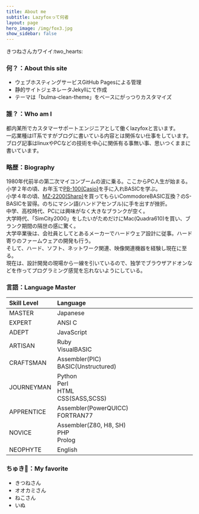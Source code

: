 ```yaml
---
title: About me
subtitle: Lazyfoxって何者
layout: page
hero_image: /img/fox3.jpg
show_sidebar: false
---
```


<div class="content is-large">きつねさんカワイイ:two_hearts:</div>

### 何？：About this site
* ウェブホスティングサービスGitHub Pagesによる管理
* 静的サイトジェネレータJekyllにて作成
* テーマは「bulma-clean-theme」をベースにがっつりカスタマイズ

### 誰？：Who am I
都内某所でカスタマーサポートエンジニアとして働くlazyfoxと言います。  
一応業種はIT系ですがブログに書いている内容とは関係ない仕事をしています。  
ブログ記事はlinuxやPCなどの技術を中心に関係有る事無い事、思いつくままに書いています。

### 略歴：Biography
1980年代前半の第二次マイコンブームの波に乗る。ここからPC人生が始まる。  
小学２年の頃、お年玉で[PB-100(Casio)](https://ja.wikipedia.org/wiki/PB-100)を手に入れBASICを学ぶ。  
小学４年の頃、[MZ-2200(Sharp)](https://ja.wikipedia.org/wiki/MZ-2000#MZ-2200)を買ってもらいCommodoreBASIC互換？のS-BASICを習得。のちにマシン語(ハンドアセンブル)に手を出すが挫折。  
中学、高校時代、PCには興味がなく大きなブランクが空く。  
大学時代、「SimCity2000」をしたいがためだけにMac(Quadra610)を買い、ブランク期間の隔世の感に驚く。  
大学卒業後は、会社員としてとあるメーカーでハードウェア設計に従事。ハード寄りのファームウェアの開発も行う。  
そして、ハード、ソフト、ネットワーク関連、映像関連機器を経験し現在に至る。  
現在は、設計開発の現場から一線を引いているので、独学でブラウザアドオンなどを作ってプログラミング感覚を忘れないようにしている。

### 言語：Language Master

| Skill Level　 | Language　　　　　　　　　　　　　　　　　　　　　　　　　　　　　　　　　　　　　　　　 |
|:----------- |:-------------------------------------------------------------------------- |
| MASTER      | Japanese                                                                    |
| EXPERT      | ANSI C                                                                      |
| ADEPT       | JavaScript                                                                  |
| ARTISAN     | Ruby<br>VisualBASIC                                                         |
| CRAFTSMAN   | Assembler(PIC)<br>BASIC(Unstructured)                                       |
| JOURNEYMAN  | Python<br>Perl<br>HTML<br>CSS(SASS,SCSS)                                    |
| APPRENTICE  | Assembler(PowerQUICC)<br>FORTRAN77                                          |
| NOVICE      | Assembler(Z80, H8, SH)<br>PHP<br>Prolog                                     |
| NEOPHYTE    | English                                                                     |

### ちゅき:sparkling_heart:：My favorite
* きつねさん
* オオカミさん
* ねこさん
* いぬ
